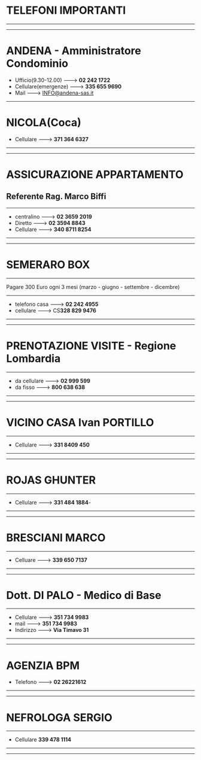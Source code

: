 # **TELEFONI IMPORTANTI**
---
---
# **ANDENA - Amministratore Condominio**
- Ufficio(9.30-12.00) ---> **02 242 1722**
- Cellulare(emergenze) ---> **335 655 9690**
 - Mail ---> INFO@andena-sas.it

---

# **NICOLA(Coca)**
- Cellulare ---> **371 364 6327**

---
---
# **ASSICURAZIONE APPARTAMENTO**
## Referente Rag. Marco Biffi

---
- centralino ---> **02 3659 2019**
- Diretto ---> **02 3594 8843**
- Cellulare ---> **340 8711 8254**

---
---
# **SEMERARO BOX**

---
Pagare 300 Euro ogni 3 mesi (marzo - giugno - settembre - dicembre)

---
- telefono casa ---> **02 242 4955**
- cellulare ---> CS**328 829 9476**

---
---
# **PRENOTAZIONE VISITE - Regione Lombardia**

---
- da cellulare ---> **02 999 599**
- da fisso ---> **800 638 638**

---
---
# **VICINO CASA Ivan PORTILLO**

---
- Cellulare ---> **331 8409 450**

---
---
 # **ROJAS GHUNTER**

---
- Cellulare ---> **331 484 1884**-

---
---

# **BRESCIANI MARCO**

---
- Celluare ---> **339 650 7137**

---
---
# **Dott. DI PALO - Medico di Base**

---
- Cellulare ---> **351 734 9983**
- mail ---> **351 734 9983**
- Indirizzo --->  **Via Timavo 31**
---
---

#  **AGENZIA BPM**

- Telefono ---> **02 26221612**

---
---

# **NEFROLOGA SERGIO**

---
- Cellulare **339 478 1114**

---
---

